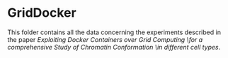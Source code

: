 # GridDocker

This folder contains all the data concerning the experiments described in the paper _Exploiting Docker Containers over Grid Computing \\for a comprehensive Study of Chromatin Conformation \\in different cell types_.

